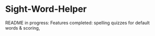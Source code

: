 <!-- @format -->

# Sight-Word-Helper

README in progress:
Features completed: spelling quizzes for default words & scoring,
